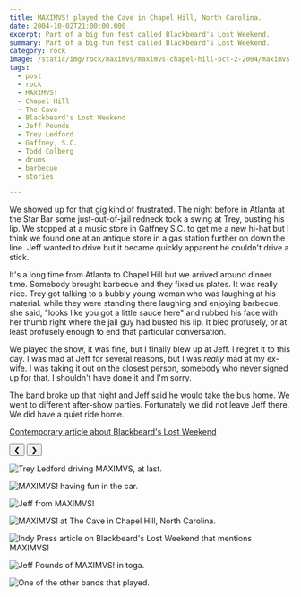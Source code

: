 ```yaml
---
title: MAXIMVS! played the Cave in Chapel Hill, North Carolina.
date: 2004-10-02T21:00:00.000
excerpt: Part of a big fun fest called Blackbeard's Lost Weekend.  
summary: Part of a big fun fest called Blackbeard's Lost Weekend. 
category: rock
image: /static/img/rock/maximvs/maximvs-chapel-hill-oct-2-2004/maximvs-caveshot1-oct-2-2004.jpg
tags:
  - post 
  - rock
  - MAXIMVS!
  - Chapel Hill
  - The Cave
  - Blackbeard's Lost Weekend
  - Jeff Pounds
  - Trey Ledford
  - Gaffney, S.C.
  - Todd Colberg
  - drums
  - barbecue
  - stories

---
```


We showed up for that gig kind of frustrated. The night before in Atlanta at the Star Bar some just-out-of-jail redneck took a swing at Trey, busting his lip. We stopped at a music store in Gaffney S.C. to get me a new hi-hat but I think we found one at an antique store in a gas station further on down the line. Jeff wanted to drive but it became quickly apparent he couldn't drive a stick.

It's a long time from Atlanta to Chapel Hill but we arrived around dinner time. Somebody brought barbecue and they fixed us plates. It was really nice. Trey got talking to a bubbly young woman who was laughing at his material. while they were standing there laughing and enjoying barbecue, she said, "looks like you got a little sauce here" and rubbed his face with her thumb right where the jail guy had busted his lip. It bled profusely, or at least profusely enough to end that particular conversation.

We played the show, it was fine, but I finally blew up at Jeff. I regret it to this day. I was mad at Jeff for several reasons, but I was _really_ mad at my ex-wife. I was taking it out on the closest person, somebody who never signed up for that. I shouldn't have done it and I'm sorry.

The band broke up that night and Jeff said he would take the bus home. We went to different after-show parties. Fortunately we did not leave Jeff there. We did have a quiet ride home.

[Contemporary article about Blackbeard's Lost Weekend](https://indyweek.com/music/features/blackbeard-s-lost-weekend/)

<div id="viewport">
    <button id="buttonPrevious">&#10094;</button>
    <button id="buttonNext">&#10095;</button>

![Trey Ledford driving MAXIMVS, at last.](/static/img/rock/maximvs/maximvs-chapel-hill-oct-2-2004/maximvs-treydrive-oct-2-2004.jpg)

![MAXIMVS! having fun in the car.](/static/img/rock/maximvs/maximvs-chapel-hill-oct-2-2004/maximvs-bandfoto-oct-2-2004.jpg)

![Jeff from MAXIMVS!](/static/img/rock/maximvs/maximvs-chapel-hill-oct-2-2004/maximvs-drrjp-oct-2-2004.jpg)

![MAXIMVS! at The Cave in Chapel Hill, North Carolina.](/static/img/rock/maximvs/maximvs-chapel-hill-oct-2-2004/maximvs-caveshot2-oct-2-2004.jpg)

![Indy Press article on Blackbeard's Lost Weekend that mentions MAXIMVS!](/static/img/rock/maximvs/maximvs-chapel-hill-oct-2-2004/maximvs-indepress-oct-2-2004.jpg)

![Jeff Pounds of MAXIMVS! in toga.](/static/img/rock/maximvs/maximvs-chapel-hill-oct-2-2004/maximvs-maximvs-caveshot1-oct-2-2004.jpg)

![One of the other bands that played.](/static/img/rock/maximvs/maximvs-chapel-hill-oct-2-2004/maximvs-voodoo-oct-2-2004.jpg)

</div>
<div id="caption"></div>
